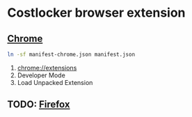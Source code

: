 
# Costlocker browser extension

## [Chrome](https://developer.chrome.com/extensions)

```bash
ln -sf manifest-chrome.json manifest.json
```

1. [chrome://extensions](chrome://extensions)
1. Developer Mode
1. Load Unpacked Extension

## TODO: [Firefox](https://developer.mozilla.org/en-US/Add-ons/WebExtensions/Porting_a_Google_Chrome_extension)
